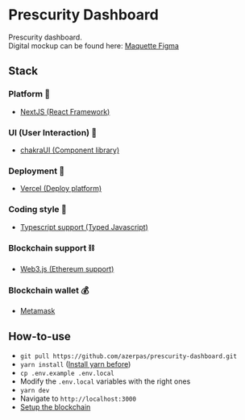 # Prescurity Dashboard

Prescurity dashboard.       
Digital mockup can be found here: [Maquette Figma](https://www.figma.com/file/JfmVykHVYvBuqpZ6u6AE7q/Prescurity?node-id=1%3A10400)

## Stack
### Platform 📑
- [NextJS (React Framework)](https://nextjs.org/)
### UI (User Interaction) 🎨
- [chakraUI (Component library)](https://chakra-ui.com/)
### Deployment 🚀
- [Vercel (Deploy platform)](https://vercel.com/home)
### Coding style 🔨
- [Typescript support (Typed Javascript)](https://www.typescriptlang.org/)
### Blockchain support ⛓
- [Web3.js (Ethereum support)](https://web3js.readthedocs.io/en/v1.3.4/getting-started.html)
### Blockchain wallet 💰
- [Metamask](https://metamask.io/)

## How-to-use
- `git pull https://github.com/azerpas/prescurity-dashboard.git`
- `yarn install` ([Install yarn before](https://classic.yarnpkg.com/en/docs/install/#mac-stable))
- `cp .env.example .env.local`
- Modify the `.env.local` variables with the right ones
- `yarn dev`
- Navigate to `http://localhost:3000`
- [Setup the blockchain](https://github.com/azerpas/prescurity-blockchain#how-to-use)
